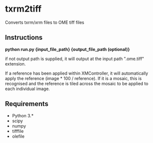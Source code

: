 # txrm2tiff

Converts txrm/xrm files to OME tiff files

## Instructions

**python run.py {input_file_path} {output_file_path (optional)}**

if not output path is supplied, it will output at the input path ".ome.tiff" extension.

If a reference has been applied within XMController, it will automatically apply the reference (image * 100 / reference). If it is a mosaic, this is recognised and the reference is tiled across the mosaic to be applied to each individual image.

## Requirements
* Python 3.*
* scipy
* numpy
* tifffile
* olefile
